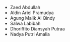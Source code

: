 * Zaed Abdullah
* Aldin Ariel Pramudya
* Agung Malik Al Qindy
* Salwa Labibah
* Dhoriffito Diansyah Putraa
* Nadya Putri Amalia
